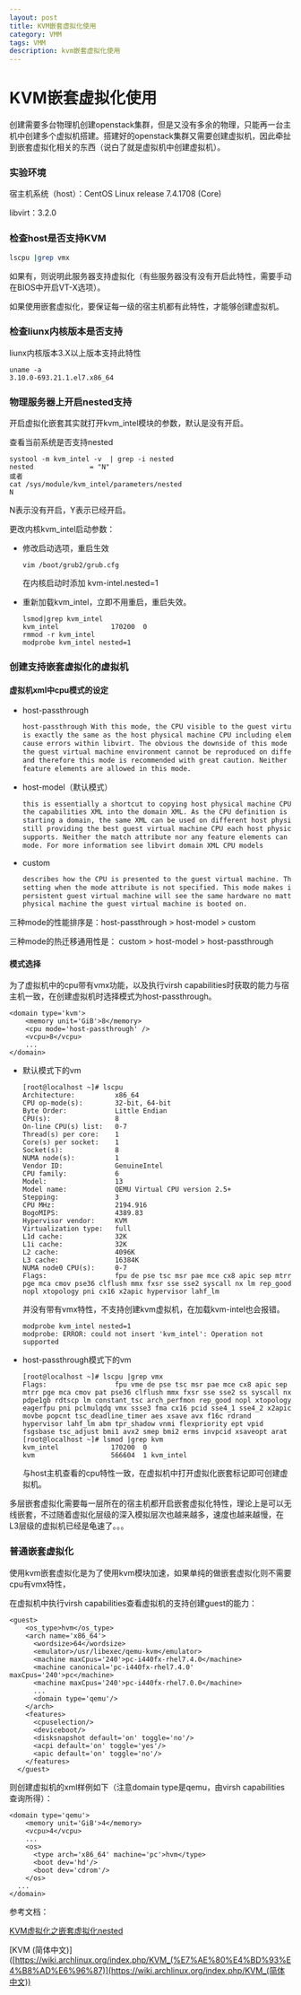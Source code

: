 ```yaml
---
layout: post
title: KVM嵌套虚拟化使用
category: VMM
tags: VMM
description: kvm嵌套虚拟化使用
---
```

#  KVM嵌套虚拟化使用

创建需要多台物理机创建openstack集群，但是又没有多余的物理，只能再一台主机中创建多个虚拟机搭建。搭建好的openstack集群又需要创建虚拟机，因此牵扯到嵌套虚拟化相关的东西（说白了就是虚拟机中创建虚拟机）。

### 实验环境

宿主机系统（host）：CentOS Linux release 7.4.1708 (Core)

libvirt：3.2.0

### 检查host是否支持KVM

```sh
lscpu |grep vmx
```

如果有，则说明此服务器支持虚拟化（有些服务器没有没有开启此特性，需要手动在BIOS中开启VT-X选项）。

如果使用嵌套虚拟化，要保证每一级的宿主机都有此特性，才能够创建虚拟机。

### 检查liunx内核版本是否支持

liunx内核版本3.X以上版本支持此特性

```
uname -a
3.10.0-693.21.1.el7.x86_64
```

### 物理服务器上开启nested支持

开启虚拟化嵌套其实就打开kvm_intel模块的参数，默认是没有开启。

查看当前系统是否支持nested

```
systool -m kvm_intel -v  | grep -i nested
nested              = "N"
或者
cat /sys/module/kvm_intel/parameters/nested
N
```

N表示没有开启，Y表示已经开启。

更改内核kvm_intel启动参数：

- 修改启动选项，重启生效

  ```
  vim /boot/grub2/grub.cfg
  ```

  在内核启动时添加 kvm-intel.nested=1

- 重新加载kvm_intel，立即不用重启，重启失效。

  ```
  lsmod|grep kvm_intel
  kvm_intel             170200  0 
  rmmod -r kvm_intel
  modprobe kvm_intel nested=1
  ```


### 创建支持嵌套虚拟化的虚拟机

#### 虚拟机xml中cpu模式的设定

- host-passthrough

  ```sh
  host-passthrough With this mode, the CPU visible to the guest virtual machine 
  is exactly the same as the host physical machine CPU including elements that 
  cause errors within libvirt. The obvious the downside of this mode is that 
  the guest virtual machine environment cannot be reproduced on different hardware
  and therefore this mode is recommended with great caution. Neither model nor
  feature elements are allowed in this mode.
  ```

- host-model（默认模式）

  ```sh
  this is essentially a shortcut to copying host physical machine CPU definition from 
  the capabilities XML into the domain XML. As the CPU definition is copied just before
  starting a domain, the same XML can be used on different host physical machines while
  still providing the best guest virtual machine CPU each host physical machine 
  supports. Neither the match attribute nor any feature elements can be used in this
  mode. For more information see libvirt domain XML CPU models
  ```

- custom

  ```sh
  describes how the CPU is presented to the guest virtual machine. This is the default 
  setting when the mode attribute is not specified. This mode makes it so that a 
  persistent guest virtual machine will see the same hardware no matter what host 
  physical machine the guest virtual machine is booted on.
  ```

三种mode的性能排序是：host-passthrough > host-model > custom

三种mode的热迁移通用性是： custom > host-model > host-passthrough

#### 模式选择

为了虚拟机中的cpu带有vmx功能，以及执行virsh capabilities时获取的能力与宿主机一致，在创建虚拟机时选择模式为host-passthrough。

```
<domain type='kvm'>
    <memory unit='GiB'>8</memory>
    <cpu mode='host-passthrough' />
    <vcpu>8</vcpu>
    ...
</domain>
```

- 默认模式下的vm

  ```
  [root@localhost ~]# lscpu 
  Architecture:          x86_64
  CPU op-mode(s):        32-bit, 64-bit
  Byte Order:            Little Endian
  CPU(s):                8
  On-line CPU(s) list:   0-7
  Thread(s) per core:    1
  Core(s) per socket:    1
  Socket(s):             8
  NUMA node(s):          1
  Vendor ID:             GenuineIntel
  CPU family:            6
  Model:                 13
  Model name:            QEMU Virtual CPU version 2.5+
  Stepping:              3
  CPU MHz:               2194.916
  BogoMIPS:              4389.83
  Hypervisor vendor:     KVM
  Virtualization type:   full
  L1d cache:             32K
  L1i cache:             32K
  L2 cache:              4096K
  L3 cache:              16384K
  NUMA node0 CPU(s):     0-7
  Flags:                 fpu de pse tsc msr pae mce cx8 apic sep mtrr pge mca cmov pse36 clflush mmx fxsr sse sse2 syscall nx lm rep_good nopl xtopology pni cx16 x2apic hypervisor lahf_lm
  ```

  并没有带有vmx特性，不支持创建kvm虚拟机，在加载kvm-intel也会报错。

  ```
  modprobe kvm_intel nested=1
  modprobe: ERROR: could not insert 'kvm_intel': Operation not supported
  ```

- host-passthrough模式下的vm

  ```
  [root@localhost ~]# lscpu |grep vmx
  Flags:                 fpu vme de pse tsc msr pae mce cx8 apic sep mtrr pge mca cmov pat pse36 clflush mmx fxsr sse sse2 ss syscall nx pdpe1gb rdtscp lm constant_tsc arch_perfmon rep_good nopl xtopology eagerfpu pni pclmulqdq vmx ssse3 fma cx16 pcid sse4_1 sse4_2 x2apic movbe popcnt tsc_deadline_timer aes xsave avx f16c rdrand hypervisor lahf_lm abm tpr_shadow vnmi flexpriority ept vpid fsgsbase tsc_adjust bmi1 avx2 smep bmi2 erms invpcid xsaveopt arat
  [root@localhost ~]# lsmod |grep kvm
  kvm_intel             170200  0 
  kvm                   566604  1 kvm_intel
  ```

  与host主机查看的cpu特性一致，在虚拟机中打开虚拟化嵌套标记即可创建虚拟机。



多层嵌套虚拟化需要每一层所在的宿主机都开启嵌套虚拟化特性，理论上是可以无线嵌套，不过随着虚拟化层级的深入模拟层次也越来越多，速度也越来越慢，在L3层级的虚拟机已经是龟速了。。。

### 普通嵌套虚拟化

使用kvm嵌套虚拟化是为了使用kvm模块加速，如果单纯的做嵌套虚拟化则不需要cpu有vmx特性，

在虚拟机中执行virsh capabilities查看虚拟机的支持创建guest的能力：

```
<guest>
    <os_type>hvm</os_type>
    <arch name='x86_64'>
      <wordsize>64</wordsize>
      <emulator>/usr/libexec/qemu-kvm</emulator>
      <machine maxCpus='240'>pc-i440fx-rhel7.4.0</machine>
      <machine canonical='pc-i440fx-rhel7.4.0' maxCpus='240'>pc</machine>
      <machine maxCpus='240'>pc-i440fx-rhel7.0.0</machine>
      ...
      <domain type='qemu'/>
    </arch>
    <features>
      <cpuselection/>
      <deviceboot/>
      <disksnapshot default='on' toggle='no'/>
      <acpi default='on' toggle='yes'/>
      <apic default='on' toggle='no'/>
    </features>
  </guest>
```

则创建虚拟机的xml样例如下（注意domain type是qemu，由virsh capabilities查询所得）：

```
<domain type='qemu'>
    <memory unit='GiB'>4</memory>
    <vcpu>4</vcpu>
    ...
    <os>
      <type arch='x86_64' machine='pc'>hvm</type>
      <boot dev='hd'/>
      <boot dev='cdrom'/>
    </os>
  ...
</domain>
```



参考文档：

[KVM虚拟化之嵌套虚拟化nested](<https://www.linuxidc.com/Linux/2015-05/117026.htm>)

[KVM (简体中文)]([https://wiki.archlinux.org/index.php/KVM_(%E7%AE%80%E4%BD%93%E4%B8%AD%E6%96%87)](https://wiki.archlinux.org/index.php/KVM_(简体中文))